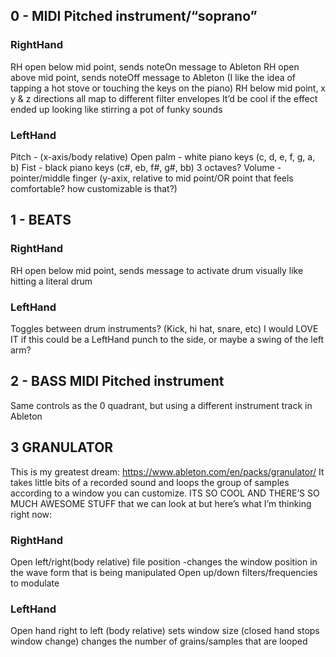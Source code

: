 ## 0 - MIDI Pitched instrument/“soprano”

### RightHand 
RH open below mid point, sends noteOn message to Ableton
RH open above mid point, sends noteOff message to Ableton 
(I like the idea of tapping a hot stove or touching the keys on the piano)
RH below mid point, x y & z directions all map to different filter envelopes
It’d be cool if the effect ended up looking like stirring a pot of funky sounds
### LeftHand
Pitch - (x-axis/body relative) 
Open palm - white piano keys (c, d, e, f, g, a, b)
Fist - black piano keys (c#, eb, f#, g#, bb) 
3 octaves? 
Volume - pointer/middle finger (y-axix, relative to mid point/OR point that feels comfortable? how customizable is that?)

## 1 - BEATS

### RightHand
RH open below mid point, sends message to activate drum
visually like hitting a literal drum
### LeftHand
Toggles between drum instruments? (Kick, hi hat, snare, etc)
I would LOVE IT if this could be a LeftHand punch to the side, or maybe a swing of the left arm?

## 2 - BASS MIDI Pitched instrument

Same controls as the 0 quadrant, but using a different instrument track in Ableton

## 3 GRANULATOR

This is my greatest dream: 
https://www.ableton.com/en/packs/granulator/
It takes little bits of a recorded sound and loops the group of samples according to a window you can customize. ITS SO COOL AND THERE’S SO MUCH AWESOME STUFF that we can look at but here’s what I’m thinking right now:
### RightHand
Open left/right(body relative) file position
-changes the window position in the wave form that is being manipulated 
Open up/down filters/frequencies to modulate
### LeftHand
Open hand right to left (body relative) sets window size (closed hand stops window change)
changes the number of grains/samples that are looped

